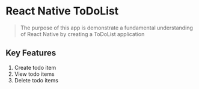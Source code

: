 # React Native ToDoList
> The purpose of this app is demonstrate a fundamental understanding of React Native by creating a ToDoList application

## Key Features
1. Create todo item
2. View todo items
3. Delete todo items

